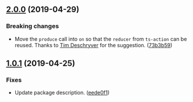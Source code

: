<a name="2.0.0"></a>
## [2.0.0](https://github.com/cartant/ts-action/compare/v1.0.1-ts-action-immer...v2.0.0-ts-action-immer) (2019-04-29)

### Breaking changes

* Move the `produce` call into `on` so that the `reducer` from `ts-action` can be reused. Thanks to [Tim Deschryver](https://github.com/timdeschryver) for the suggestion. ([73b3b59](https://github.com/cartant/ts-action/commit/73b3b59))

<a name="1.0.1"></a>
## [1.0.1](https://github.com/cartant/ts-action/compare/v1.0.0-ts-action-immer...v1.0.1-ts-action-immer) (2019-04-25)

### Fixes

* Update package description. ([eede0f1](https://github.com/cartant/ts-action/commit/eede0f1))